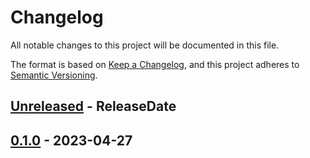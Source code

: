 # Changelog

All notable changes to this project will be documented in this file.

The format is based on [Keep a Changelog](https://keepachangelog.com/en/1.0.0/),
and this project adheres to [Semantic Versioning](https://semver.org/spec/v2.0.0.html).

<!-- next-header -->
## [Unreleased] - ReleaseDate

## [0.1.0] - 2023-04-27

<!-- next-url -->
[Unreleased]: https://github.com/mobilecoinfoundation/sgx-sigstruct/compare/v0.1.0...HEAD
[0.1.0]: https://github.com/mobilecoinfoundation/build-rs/compare/v0.0.0...v0.1.0
